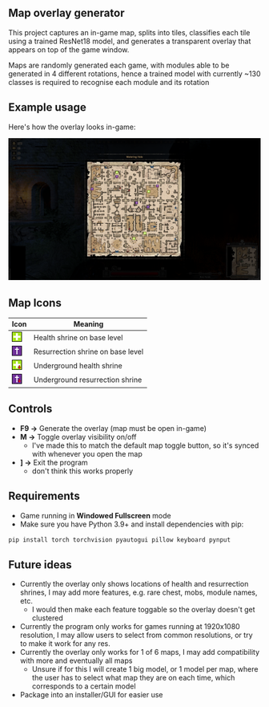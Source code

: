 ## Map overlay generator
This project captures an in-game map, splits into tiles, classifies each tile using a
trained ResNet18 model, and generates a transparent overlay that appears on top of the
game window.  

Maps are randomly generated each game, with modules able to be generated in 4 different rotations, 
hence a trained model with currently ~130 classes is required to recognise each module and its rotation

## Example usage
Here's how the overlay looks in-game:  
  
![Overlay example](./exampleUsage.png)

## Map Icons

| Icon | Meaning |
|------|---------|
| ![baseHealth](./icons/baseHealth.png) | Health shrine on base level |
| ![baseRes](./icons/baseRes.png)   | Resurrection shrine on base level |
| ![underHealth](./icons/underHealth.png) | Underground health shrine |
| ![underRes](./icons/underRes.png) | Underground resurrection shrine |


## Controls
- **F9 →** Generate the overlay (map must be open in-game)  
- **M →** Toggle overlay visibility on/off
  - I've made this to match the default map toggle button, so it's synced with whenever you open the map
- **] →** Exit the program
  - don't think this works properly

## Requirements
- Game running in **Windowed Fullscreen** mode
- Make sure you have Python 3.9+ and install dependencies with pip:  
```bash
pip install torch torchvision pyautogui pillow keyboard pynput
```

## Future ideas
- Currently the overlay only shows locations of health and resurrection shrines, I may add more features,
e.g. rare chest, mobs, module names, etc.
  - I would then make each feature toggable so the overlay doesn't get clustered
- Currently the program only works for games running at 1920x1080 resolution, I may allow users to select
from common resolutions, or try to make it work for any res.
- Currently the overlay only works for 1 of 6 maps, I may add compatibility with more and eventually all maps
  - Unsure if for this I will create 1 big model, or 1 model per map, where the user has to select what map they are on
  each time, which corresponds to a certain model
- Package into an installer/GUI for easier use



  
